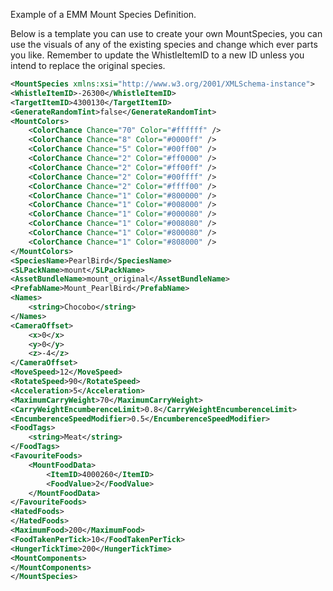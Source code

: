 Example of a EMM Mount Species Definition.

Below is a template you can use to create your own MountSpecies, you can use the visuals of any of the existing species and change which ever parts you like.
Remember to update the WhistleItemID to a new ID unless you intend to replace the original species.


```xml
<MountSpecies xmlns:xsi="http://www.w3.org/2001/XMLSchema-instance">
<WhistleItemID>-26300</WhistleItemID>
<TargetItemID>4300130</TargetItemID>
<GenerateRandomTint>false</GenerateRandomTint>
<MountColors>
	<ColorChance Chance="70" Color="#ffffff" />
	<ColorChance Chance="8" Color="#0000ff" />
	<ColorChance Chance="5" Color="#00ff00" />
	<ColorChance Chance="2" Color="#ff0000" />
	<ColorChance Chance="2" Color="#ff00ff" />
	<ColorChance Chance="2" Color="#00ffff" />
	<ColorChance Chance="2" Color="#ffff00" />
	<ColorChance Chance="1" Color="#800000" />
	<ColorChance Chance="1" Color="#008000" />
	<ColorChance Chance="1" Color="#000080" />
	<ColorChance Chance="1" Color="#008080" />
	<ColorChance Chance="1" Color="#800080" />
	<ColorChance Chance="1" Color="#808000" />
</MountColors>
<SpeciesName>PearlBird</SpeciesName>
<SLPackName>mount</SLPackName>
<AssetBundleName>mount_original</AssetBundleName>
<PrefabName>Mount_PearlBird</PrefabName>
<Names>
	<string>Chocobo</string>
</Names>
<CameraOffset>
	<x>0</x>
	<y>0</y>
	<z>-4</z>
</CameraOffset>
<MoveSpeed>12</MoveSpeed>
<RotateSpeed>90</RotateSpeed>
<Acceleration>5</Acceleration>
<MaximumCarryWeight>70</MaximumCarryWeight>
<CarryWeightEncumberenceLimit>0.8</CarryWeightEncumberenceLimit>
<EncumberenceSpeedModifier>0.5</EncumberenceSpeedModifier>
<FoodTags>
	<string>Meat</string>
</FoodTags>
<FavouriteFoods>
	<MountFoodData>
		<ItemID>4000260</ItemID>
		<FoodValue>2</FoodValue>
	</MountFoodData>
</FavouriteFoods>
<HatedFoods>
</HatedFoods>
<MaximumFood>200</MaximumFood>
<FoodTakenPerTick>10</FoodTakenPerTick>
<HungerTickTime>200</HungerTickTime>
<MountComponents>
</MountComponents>
</MountSpecies>
```
